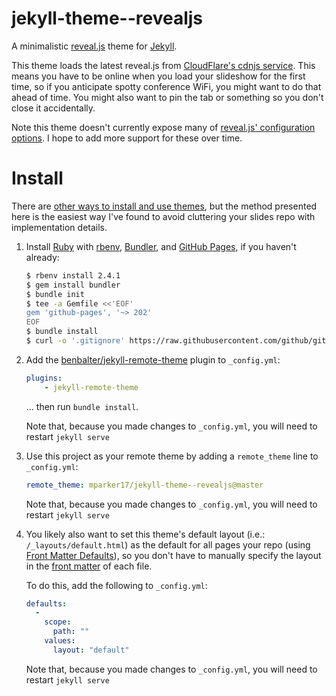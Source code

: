 # jekyll-theme--revealjs

A minimalistic [reveal.js][revealjs] theme for [Jekyll][jekyll].

This theme loads the latest reveal.js from [CloudFlare's cdnjs service][cdnjs]. This means you have to be online when you load your slideshow for the first time, so if you anticipate spotty conference WiFi, you might want to do that ahead of time. You might also want to pin the tab or something so you don't close it accidentally.

Note this theme doesn't currently expose many of [reveal.js' configuration options][revealjs-config]. I hope to add more support for these over time.

[revealjs]: https://revealjs.com
[jekyll]: https://jekyllrb.com
[cdnjs]: https://cdnjs.com
[revealjs-config]: https://github.com/hakimel/reveal.js#configuration

# Install

There are [other ways to install and use themes][jekyll-themes], but the method presented here is the easiest way I've found to avoid cluttering your slides repo with implementation details.

1. Install [Ruby][ruby] with [rbenv][rbenv], [Bundler][bundler], and [GitHub Pages][github-pages], if you haven't already:

    ```bash
    $ rbenv install 2.4.1
    $ gem install bundler
    $ bundle init
    $ tee -a Gemfile <<'EOF'
    gem 'github-pages', '~> 202'
    EOF
    $ bundle install
    $ curl -o '.gitignore' https://raw.githubusercontent.com/github/gitignore/master/Jekyll.gitignore
    ```

2. Add the [benbalter/jekyll-remote-theme][benbalter-jekyll-remote-theme] plugin to `_config.yml`:

    ```yml
    plugins:
        - jekyll-remote-theme
    ```

    ... then run `bundle install`.

    Note that, because you made changes to `_config.yml`, you will need to restart `jekyll serve`

3. Use this project as your remote theme by adding a `remote_theme` line to `_config.yml`:

    ```yml
    remote_theme: mparker17/jekyll-theme--revealjs@master
    ```

    Note that, because you made changes to `_config.yml`, you will need to restart `jekyll serve`

4. You likely also want to set this theme's default layout (i.e.: `/_layouts/default.html`) as the default for all pages your repo (using [Front Matter Defaults][jekyll-front-matter-defaults]), so you don't have to manually specify the layout in the [front matter][jekyll-front-matter] of each file.

    To do this, add the following to `_config.yml`:

    ```yml
    defaults:
      -
        scope:
          path: ""
        values:
          layout: "default"
    ```

    Note that, because you made changes to `_config.yml`, you will need to restart `jekyll serve`

[jekyll-themes]: https://jekyllrb.com/docs/themes/
[ruby]: https://www.ruby-lang.org
[rbenv]: https://github.com/rbenv/rbenv
[bundler]: https://bundler.io
[github-pages]: https://github.com/github/pages-gem
[benbalter-jekyll-remote-theme]: https://github.com/benbalter/jekyll-remote-theme
[jekyll-front-matter-defaults]: https://jekyllrb.com/docs/configuration/front-matter-defaults/
[jekyll-front-matter]: https://jekyllrb.com/docs/front-matter/
